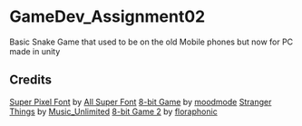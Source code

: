 # GameDev_Assignment02
Basic Snake Game that used to be on the old Mobile phones but now for PC made in unity 


## Credits
[Super Pixel Font](https://www.fontspace.com/super-pixel-font-f112028) by [All Super Font](https://www.fontspace.com/all-super-font)
[8-bit Game](https://pixabay.com/music/video-games-8-bit-game-158815/) by [moodmode](https://pixabay.com/users/moodmode-33139253/)
[Stranger Things](https://pixabay.com/music/synthwave-stranger-things-124008/) by [Music_Unlimited](https://pixabay.com/users/music_unlimited-27600023/)
[8-bit Game 2](https://pixabay.com/sound-effects/8-bit-game-2-186976/) by [floraphonic](https://pixabay.com/users/floraphonic-38928062/)